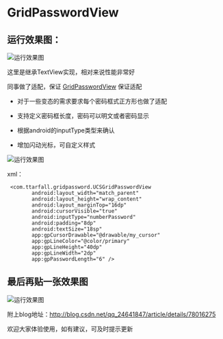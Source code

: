 # GridPasswordView

## 运行效果图：    

![运行效果图](https://github.com/ttarfall/GridPasswordView/blob/master/gif/Gif_174742.gif?raw=true)

这里是继承TextView实现，相对来说性能非常好

同事做了适配，保证  [GridPasswordView](https://github.com/ttarfall/GridPasswordView) 保证适配

* 对于一些变态的需求要求每个密码框式正方形也做了适配

* 支持定义密码框长度，密码可以明文或者密码显示

* 根据android的inputType类型来确认

* 增加闪动光标，可自定义样式

![运行效果图](https://github.com/ttarfall/GridPasswordView/blob/master/gif/GridPassWordViewDemo.png?raw=true)

xml：
```
 <com.ttarfall.gridpassword.UCSGridPasswordView
        android:layout_width="match_parent"
        android:layout_height="wrap_content"
        android:layout_marginTop="16dp"
        android:cursorVisible="true"
        android:inputType="numberPassword"
        android:padding="8dp"
        android:textSize="18sp"
        app:gpCursorDrawable="@drawable/my_cursor"
        app:gpLineColor="@color/primary"
        app:gpLineHeight="40dp"
        app:gpLineWidth="2dp"
        app:gpPasswordLength="6" />
```

## 最后再贴一张效果图
![运行效果图](https://github.com/ttarfall/GridPasswordView/blob/master/gif/Gif_175028.gif?raw=true)

附上blog地址：http://blog.csdn.net/qq_24641847/article/details/78016275

欢迎大家体验使用，如有建议，可及时提示更新
